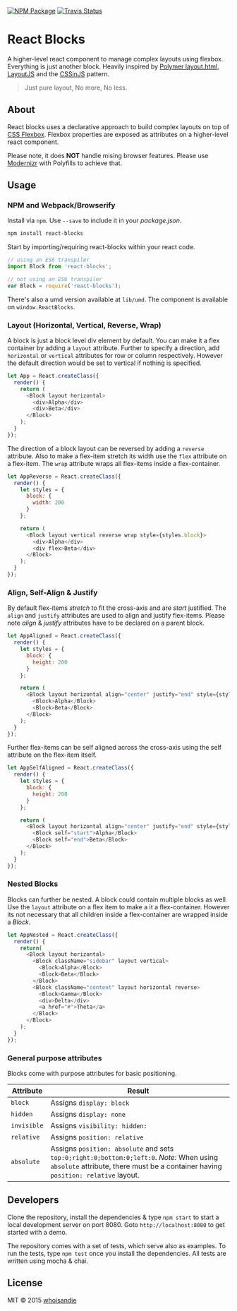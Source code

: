 [![NPM Package][npm_img]][npm_site]
[![Travis Status][trav_img]][trav_site]

# React Blocks

A higher-level react component to manage complex layouts using flexbox. Everything is just another block. Heavily inspired by [Polymer layout.html](https://www.polymer-project.org/0.5/docs/polymer/layout-attrs.html), [LayoutJS](https://github.com/basarat/layoutjs) and the [CSSinJS](https://speakerdeck.com/vjeux/react-css-in-js) pattern.

> Just pure layout, No more, No less.

## About
React blocks uses a declarative approach to build complex layouts on top of [CSS Flexbox](https://developer.mozilla.org/en-US/docs/Web/Guide/CSS/Flexible_boxes). Flexbox properties are exposed as attributes on a higher-level react component.

Please note, it does **NOT** handle mising browser features. Please use [Modernizr](http://modernizr.com/) with Polyfills to achieve that.

## Usage

### NPM and Webpack/Browserify
Install via `npm`. Use `--save` to include it in your *package.json*.

```bash
npm install react-blocks
```

Start by importing/requiring react-blocks within your react code.

```js
// using an ES6 transpiler
import Block from 'react-blocks';

// not using an ES6 transpiler
var Block = require('react-blocks');
```

There's also a umd version available at `lib/umd`. The component is available on `window.ReactBlocks`.

### Layout (Horizontal, Vertical, Reverse, Wrap)
A block is just a block level div element by default. You can make it a flex container by adding a `layout` attribute. Further to specify a direction, add `horizontal` or `vertical` attributes for row or column respectively. However the default direction would be set to vertical if nothing is specified.

```js
let App = React.createClass({
  render() {
    return (
      <Block layout horizontal>
        <div>Alpha</div>
        <div>Beta</div>
      </Block>
    );
  }
});
```

The direction of a block layout can be reversed by adding a `reverse` attribute. Also to make a flex-item stretch its width use the `flex` attribute on a flex-item. The `wrap` attribute wraps all flex-items inside a flex-container.

```js
let AppReverse = React.createClass({
  render() {
    let styles = {
      block: {
        width: 200
      }
    };

    return (
      <Block layout vertical reverse wrap style={styles.block}>
        <div>Alpha</div>
        <div flex>Beta</div>
      </Block>
    );
  }
});
```

### Align, Self-Align & Justify

By default flex-items *stretch* to fit the cross-axis and are *start* justified. The `align` and `justify` attributes are used to align and justify flex-items. Please note *align* & *justify* attributes have to be declared on a parent block.

```js
let AppAligned = React.createClass({
  render() {
    let styles = {
      block: {
        height: 200
      }
    };

    return (
      <Block layout horizontal align="center" justify="end" style={styles.block}>
        <Block>Alpha</Block>
        <Block>Beta</Block>
      </Block>
    );
  }
});
```

Further flex-items can be self aligned across the cross-axis using the self attribute on the flex-item itself.

```js
let AppSelfAligned = React.createClass({
  render() {
    let styles = {
      block: {
        height: 200
      }
    };

    return (
      <Block layout horizontal align="center" justify="end" style={styles.block}>
        <Block self="start">Alpha</Block>
        <Block self="end">Beta</Block>
      </Block>
    );
  }
});
```

### Nested Blocks
Blocks can further be nested. A block could contain multiple blocks as well. Use the `layout` attribute on a flex item to make a it a flex-container. However its not necessary that all children inside a flex-container are wrapped inside a *Block*.

```js
let AppNested = React.createClass({
  render() {
    return(
      <Block layout horizontal>
        <Block className="sidebar" layout vertical>
          <Block>Alpha</Block>
          <Block>Beta</Block>
        </Block>
        <Block className="content" layout horizontal reverse>
          <Block>Gamma</Block>
          <div>Delta</div>
          <a href="#">Theta</a>
        </Block>
      </Block>
    );
  }
});
```

### General purpose attributes
Blocks come with purpose attributes for basic positioning.

Attribute   |  Result
---------   |  ------
`block`     |  Assigns `display: block`
`hidden`    |  Assigns `display: none`
`invisible` |  Assigns `visibility: hidden: `
`relative`  |  Assigns `position: relative`
`absolute`  |  Assigns `position: absolute` and sets `top:0;right:0;bottom:0;left:0`. *Note:* When using `absolute` attribute, there must be a container having `position: relative` layout.


## Developers

Clone the repository, install the dependencies & type `npm start` to start a local development server on port 8080. Goto `http://localhost:8080` to get started with a demo.

The repository comes with a set of tests, which serve also as examples. To run the tests, type `npm test` once you install the dependencies. All tests are written using mocha & chai.

## License
MIT &copy; 2015 [whoisandie](whiosandie)


[whoisandie]: http://whoisandie.com

[trav_img]: https://api.travis-ci.org/whoisandie/react-blocks.svg
[trav_site]: https://travis-ci.org/whoisandie/react-blocks
[npm_img]: https://img.shields.io/npm/v/react-blocks.svg
[npm_site]: https://www.npmjs.org/package/react-blocks

